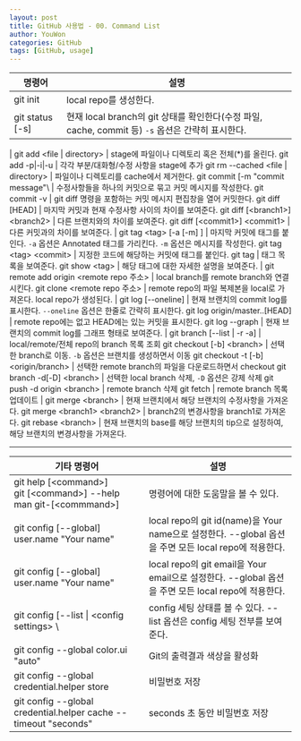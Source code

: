 ```yaml
---
layout: post
title: GitHub 사용법 - 00. Command List
author: YouWon
categories: GitHub
tags: [GitHub, usage]
---
```


명령어 | 설명
-------- | --------
git init | local repo를 생성한다.
git status \[\-s] | 현재 local branch의 git 상태를 확인한다(수정 파일, cache, commit 등) `-s` 옵션은 간략히 표시한다.
 | 
git add \<file \| directory\> | stage에 파일이나 디렉토리 혹은 전체(*)를 올린다.
git add \-p\|\-i\|\-u | 각각 부분/대화형/수정 사항을 stage에 추가
git rm \-\-cached \<file \| directory\> | 파일이나 디렉토리를 cache에서 제거한다.
git commit \[-m "commit message"\ | 수정사항들을 하나의 커밋으로 묶고 커밋 메시지를 작성한다.
git commit \-v | git diff 명령을 포함하는 커밋 메시지 편집창을 열어 커밋한다.
git diff \[HEAD] | 마지막 커밋과 현재 수정사항 사이의 차이를 보여준다.
git diff \[\<branch1\>] \<branch2\> | 다른 브랜치와의 차이를 보여준다.
git diff \[\<commit1\>] \<commit1\> | 다른 커밋과의 차이를 보여준다.
 | 
git tag \<tag\> \[\-a \[\-m] ]  | 마지막 커밋에 태그를 붙인다. `-a` 옵션은 Annotated 태그를 가리킨다. `-m` 옵션은 메시지를 작성한다.
git tag \<tag\> \<commit\> | 지정한 코드에 해당하는 커밋에 태그를 붙인다.
git tag | 태그 목록을 보여준다.
git show \<tag\> | 해당 태그에 대한 자세한 설명을 보여준다.
 | 
git remote add origin \<remote repo 주소\> | local branch를 remote branch와 연결시킨다.
git clone \<remote repo 주소\> | remote repo의 파일 복제본을 local로 가져온다. local repo가 생성된다.
 | 
git log \[\-\-oneline] | 현재 브랜치의 commit log를 표시한다. `--oneline` 옵션은 한줄로 간략히 표시한다.
git log origin/master..\[HEAD] | remote repo에는 없고 HEAD에는 있는 커밋을 표시한다. 
git log \-\-graph | 현재 브랜치의 commit log를 그래프 형태로 보여준다.
 | 
git branch \[\-\-list \| \-r \-a] | local/remote/전체 repo의 branch 목록 조회
git checkout \[\-b] \<branch\> | 선택한 branch로 이동. `-b` 옵션은 브랜치를 생성하면서 이동
git checkout -t \[\-b] \<origin\/branch\> | 선택한 remote branch의 파일을 다운로드하면서 checkout
git branch \-d\[\-D] \<branch\> | 선택한 local branch 삭제, `-D` 옵션은 강제 삭제
git push -d origin \<branch\> | remote branch 삭제
git fetch | remote branch 목록 업데이트
 | 
git merge \<branch\> | 현재 브랜치에서 해당 브랜치의 수정사항을 가져온다.
git merge \<branch1\> \<branch2\> | branch2의 변경사항을 branch1로 가져온다.
git rebase \<branch\> | 현재 브랜치의 base를 해당 브랜치의 tip으로 설정하여, 해당 브랜치의 변경사항을 가져온다.

---

기타 명령어 | 설명 
-------- | --------
git help \[\<command\>] <br> git \[\<command\>] \-\-help <br> man git-\[\<commmand\>]| 명령어에 대한 도움말을 볼 수 있다.
git config \[\-\-global] user.name "Your name" | local repo의 git id(name)을 Your name으로 설정한다. \-\-global 옵션을 주면 모든 local repo에 적용한다.
git config \[\-\-global] user.name "Your name" | local repo의 git email을 Your email으로 설정한다. \-\-global 옵션을 주면 모든 local repo에 적용한다.
git config \[\-\-list \| \<config settings\> \ | config 세팅 상태를 볼 수 있다. \-\-list 옵션은 config 세팅 전부를 보여준다. 
git config \-\-global color.ui "auto" | Git의 출력결과 색상을 활성화
git config \-\-global credential.helper store | 비밀번호 저장
git config \-\-global credential.helper cache --timeout "seconds" | seconds 초 동안 비밀번호 저장



